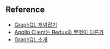## Reference
- [GraphQL 개념잡기](https://tech.kakao.com/2019/08/01/graphql-basic/)
- [Apollo Client는 Redux와 무엇이 다른가](https://d2.naver.com/helloworld/4245995)
- [GraphQL 소개](https://graphql-kr.github.io/learn/)
